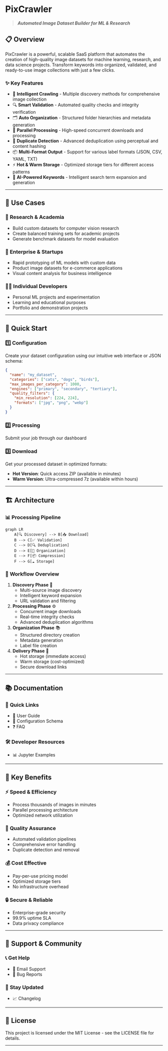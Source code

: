 # PixCrawler

> ***Automated Image Dataset Builder for ML & Research***
> 

## 📋 Overview

PixCrawler is a powerful, scalable SaaS platform that automates the creation of high-quality image datasets for machine learning, research, and data science projects. Transform keywords into organized, validated, and ready-to-use image collections with just a few clicks.

### ✨ Key Features

- 🤖 **Intelligent Crawling** - Multiple discovery methods for comprehensive image collection
- 🔍 **Smart Validation** - Automated quality checks and integrity verification
- 🗂️ **Auto Organization** - Structured folder hierarchies and metadata generation
- 🚀 **Parallel Processing** - High-speed concurrent downloads and processing
- 🔄 **Duplicate Detection** - Advanced deduplication using perceptual and content hashing
- 📦 **Multi-Format Output** - Support for various label formats (JSON, CSV, YAML, TXT)
- ⚡ **Hot & Warm Storage** - Optimized storage tiers for different access patterns
- 🎯 **AI-Powered Keywords** - Intelligent search term expansion and generation

---

## 🎯 Use Cases

### 🔬 **Research & Academia**

- Build custom datasets for computer vision research
- Create balanced training sets for academic projects
- Generate benchmark datasets for model evaluation

### 🏢 **Enterprise & Startups**

- Rapid prototyping of ML models with custom data
- Product image datasets for e-commerce applications
- Visual content analysis for business intelligence

### 👨‍💻 **Individual Developers**

- Personal ML projects and experimentation
- Learning and educational purposes
- Portfolio and demonstration projects

---

## 🚀 Quick Start

### 1️⃣ **Configuration**

Create your dataset configuration using our intuitive web interface or JSON schema:

```json
{
  "name": "my_dataset",
  "categories": ["cats", "dogs", "birds"],
  "max_images_per_category": 1000,
  "engines": ["primary", "secondary", "tertiary"],
  "quality_filters": {
    "min_resolution": [224, 224],
    "formats": ["jpg", "png", "webp"]
  }
}

```

### 2️⃣ **Processing**

Submit your job through our dashboard

### 3️⃣ **Download**

Get your processed dataset in optimized formats:

- **Hot Version**: Quick access ZIP (available in minutes)
- **Warm Version**: Ultra-compressed 7z (available within hours)

---

## 🏗️ Architecture

### 📊 **Processing Pipeline**

```mermaid
graph LR
    A[🔍 Discovery] --> B[📥 Download]
    B --> C[✅ Validation]
    C --> D[🔍 Deduplication]
    D --> E[📁 Organization]
    E --> F[📦 Compression]
    F --> G[☁️ Storage]

```

### 🔄 **Workflow Overview**

1. **Discovery Phase** 📡
    - Multi-source image discovery
    - Intelligent keyword expansion
    - URL validation and filtering
2. **Processing Phase** ⚙️
    - Concurrent image downloads
    - Real-time integrity checks
    - Advanced deduplication algorithms
3. **Organization Phase** 📚
    - Structured directory creation
    - Metadata generation
    - Label file creation
4. **Delivery Phase** 🚚
    - Hot storage (immediate access)
    - Warm storage (cost-optimized)
    - Secure download links

---

## 📚 Documentation

### 🔗 **Quick Links**

- 📖 User Guide
- 🔧 Configuration Schema
- ❓ FAQ

### 🛠️ **Developer Resources**

- 📊 Jupyter Examples

---

## 🌟 Key Benefits

### ⚡ **Speed & Efficiency**

- Process thousands of images in minutes
- Parallel processing architecture
- Optimized network utilization

### 🎯 **Quality Assurance**

- Automated validation pipelines
- Comprehensive error handling
- Duplicate detection and removal

### 💰 **Cost Effective**

- Pay-per-use pricing model
- Optimized storage tiers
- No infrastructure overhead

### 🔒 **Secure & Reliable**

- Enterprise-grade security
- 99.9% uptime SLA
- Data privacy compliance

---

## 🤝 Support & Community

### 📞 **Get Help**

- 📧 Email Support
- 🐛 Bug Reports

### 🔄 **Stay Updated**

- 📈 Changelog

---

## 📄 License

This project is licensed under the MIT License - see the LICENSE file for details.

---
